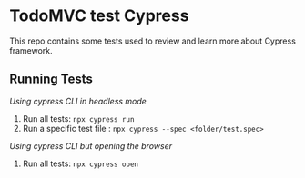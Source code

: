# TodoMVC test Cypress

This repo contains some tests used to review and learn more about Cypress framework.

## Running Tests

*Using cypress CLI in headless mode*
1. Run all tests: ```npx cypress run``` 
2. Run a specific test file : ```npx cypress --spec <folder/test.spec>``` 

*Using cypress CLI but opening the browser*
1. Run all tests: ```npx cypress open``` 
